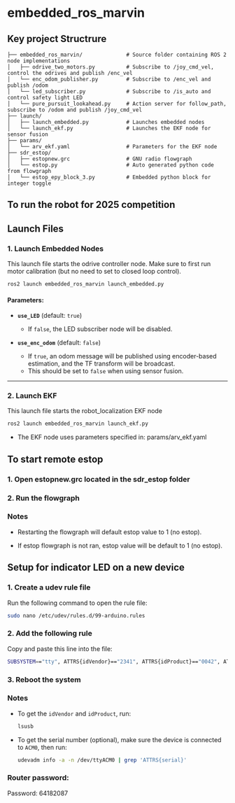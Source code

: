 # embedded_ros_marvin

## Key project Structrure
```
├── embedded_ros_marvin/              # Source folder containing ROS 2 node implementations
│   ├── odrive_two_motors.py          # Subscribe to /joy_cmd_vel, control the odrives and publish /enc_vel
│   └── enc_odom_publisher.py         # Subscribe to /enc_vel and publish /odom
│   └── led_subscriber.py             # Subscribe to /is_auto and control safety light LED
│   └── pure_pursuit_lookahead.py     # Action server for follow_path, subscribe to /odom and publish /joy_cmd_vel
├── launch/                           
│   ├── launch_embedded.py            # Launches embedded nodes
│   └── launch_ekf.py                 # Launches the EKF node for sensor fusion
├── params/                           
│   └── arv_ekf.yaml                  # Parameters for the EKF node
├── sdr_estop/                        
│   ├── estopnew.grc                  # GNU radio flowgraph
│   └── estop.py                      # Auto generated python code from flowgraph
│   └── estop_epy_block_3.py          # Embedded python block for integer toggle
```




## **To run the robot for 2025 competition**

## **Launch Files**

### **1. Launch Embedded Nodes**
This launch file starts the odrive controller node. Make sure to first run motor calibration (but no need to set to closed loop control).

```sh
ros2 launch embedded_ros_marvin launch_embedded.py
```

#### **Parameters:**
- **`use_LED`** (default: `true`)
  - If `false`, the LED subscriber node will be disabled.
  
- **`use_enc_odom`** (default: `false`)
  - If `true`, an odom message will be published using encoder-based estimation, and the TF transform will be broadcast.
  - This should be set to `false` when using sensor fusion.

---

### **2. Launch EKF**
This launch file starts the robot_localization EKF node

```sh
ros2 launch embedded_ros_marvin launch_ekf.py
```

  - The EKF node uses parameters specified in: params/arv_ekf.yaml

## To start remote estop

### 1. Open estopnew.grc located in the sdr_estop folder

### 2. Run the flowgraph 

### Notes

- Restarting the flowgraph will default estop value to 1 (no estop).

- If estop flowgraph is not ran, estop value will be default to 1 (no estop).

## Setup for indicator LED on a new device

### 1. Create a udev rule file

Run the following command to open the rule file:
```bash
sudo nano /etc/udev/rules.d/99-arduino.rules
```

### 2. Add the following rule

Copy and paste this line into the file:
```bash
SUBSYSTEM=="tty", ATTRS{idVendor}=="2341", ATTRS{idProduct}=="0042", ATTRS{serial}=="557363130383514121D2", SYMLINK+="LED_Arduino", MODE="0666"
```

### 3. Reboot the system

### Notes

- To get the `idVendor` and `idProduct`, run:
  ```bash
  lsusb
  ```
- To get the serial number (optional), make sure the device is connected to `ACM0`, then run:
  ```bash
  udevadm info -a -n /dev/ttyACM0 | grep 'ATTRS{serial}'
  ```
### Router password:
Password: 64182087
